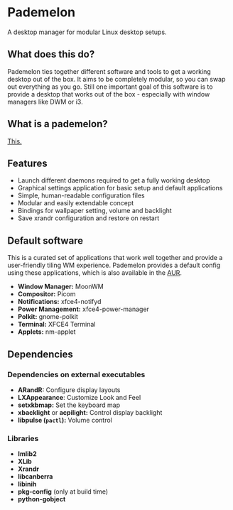 # Pademelon

A desktop manager for modular Linux desktop setups.

## What does this do?
Pademelon ties together different software and tools to get a working desktop out of the box.
It aims to be completely modular, so you can swap out everything as you go.
Still one important goal of this software is to provide a desktop that works out of the box -
especially with window managers like DWM or i3.

## What is a pademelon?
[This.](https://en.wikipedia.org/wiki/Pademelon)

## Features
* Launch different daemons required to get a fully working desktop
* Graphical settings application for basic setup and default applications
* Simple, human-readable configuration files
* Modular and easily extendable concept
* Bindings for wallpaper setting, volume and backlight
* Save xrandr configuration and restore on restart

## Default software
This is a curated set of applications that work well together and
provide a user-friendly tiling WM experience.
Pademelon provides a default config using these applications, which is also available
in the [AUR](https://aur.archlinux.org/packages/pademelon-desktop).

* **Window Manager:** MoonWM
* **Compositor:** Picom
* **Notifications:** xfce4-notifyd
* **Power Management:** xfce4-power-manager
* **Polkit:** gnome-polkit
* **Terminal:** XFCE4 Terminal
* **Applets:** nm-applet

## Dependencies

### Dependencies on external executables
* **ARandR:** Configure display layouts
* **LXAppearance**: Customize Look and Feel
* **setxkbmap:** Set the keyboard map
* **xbacklight** or **acpilight:** Control display backlight
* **libpulse (`pactl`):** Volume control

### Libraries
* **Imlib2**
* **XLib**
* **Xrandr**
* **libcanberra**
* **libinih**
* **pkg-config** (only at build time)
* **python-gobject**
